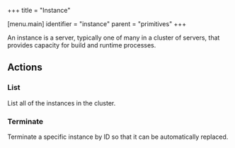 +++
title = "Instance"

[menu.main]
identifier = "instance"
parent = "primitives"
+++

An instance is a server, typically one of many in a cluster of servers, that provides capacity for build and runtime processes.

## Actions

### List

List all of the instances in the cluster.

### Terminate

Terminate a specific instance by ID so that it can be automatically replaced.

